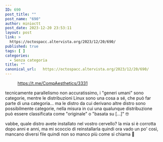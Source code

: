 ```yaml
---
ID: 690
post_title: ""
post_name: "690"
author: minioctt
post_date: 2023-12-20 23:53:11
layout: post
link: >
  https://octospacc.altervista.org/2023/12/20/690/
published: true
tags: [ ]
categories:
  - Senza categoria
title: ""
canonical_url:   https://octospacc.altervista.org/2023/12/20/690/
---
```

<!-- wp:image {"id":689,"sizeSlug":"large"} -->
<figure class="wp-block-image size-large"><img src="{{site.cdnurl}}/assets/uploads/2023/12/20231220_2347345115718934946430831-960x684.jpg" alt="" class="wp-image-689"/><figcaption class="wp-element-caption"><a href="https://t.me/CompAesthetics/3331">https://t.me/CompAesthetics/3331</a></figcaption></figure>
<!-- /wp:image -->

<!-- wp:paragraph -->
<p></p>
<!-- /wp:paragraph -->

<!-- wp:paragraph -->
<p>tecnicamente parallelismo non accuratissimo, i "generi umani" sono categorie, mentre le distribuzioni Linux sono una cosa a sé, che può far parte di una categoria... ma le distro da cui derivano altre distro sono possibilmente categorie, nella misura in cui una qualunque distribuzione può essere classificata come "originale" o "basata su [...]" 🤓</p>
<!-- /wp:paragraph -->

<!-- wp:paragraph -->
<p>vabbe, quale distro avete installato nel vostro cervello? la mia si è corrotta dopo anni e anni, ma mi scoccio di reinstallarla quindi ora vado un po' così, mancano diversi file quindi non so manco più come si chiama 🫣</p>
<!-- /wp:paragraph -->